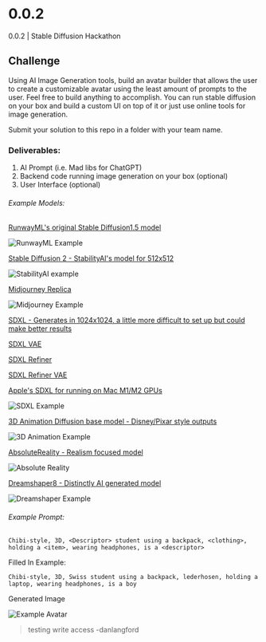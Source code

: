 # 0.0.2
0.0.2 | Stable Diffusion Hackathon

## Challenge

Using AI Image Generation tools, build an avatar builder that allows the user to create a customizable avatar using the least amount of prompts to the user. Feel free to build anything to accomplish. You can run stable diffusion on your box and build a custom UI on top of it or just use online tools for image generation.


Submit your solution to this repo in a folder with your team name.


### Deliverables:
1. AI Prompt (i.e. Mad libs for ChatGPT)
2. Backend code running image generation on your box (optional)
3. User Interface (optional)

###### Example Models:
[RunwayML's original Stable Diffusion1.5 model](https://huggingface.co/runwayml/stable-diffusion-v1-5/resolve/main/v1-5-pruned-emaonly.safetensors)

![RunwayML Example](./assets/runwayml_example.png)

[Stable Diffusion 2 - StabilityAI's model for 512x512](https://huggingface.co/stabilityai/stable-diffusion-2-base/resolve/main/512-base-ema.safetensors)

![StabilityAI example](./assets/stabilityai_example.png)

[Midjourney Replica](https://huggingface.co/Joeythemonster/anything-midjourney-v-4-1/resolve/main/ANYTHING_MIDJOURNEY_V_4.1.safetensors)

![Midjourney Example](./assets/midjourney_example.png)

[SDXL - Generates in 1024x1024, a little more difficult to set up but could make better results](https://huggingface.co/stabilityai/stable-diffusion-xl-base-1.0/resolve/main/sd_xl_base_1.0.safetensors)

[SDXL VAE](https://huggingface.co/stabilityai/stable-diffusion-xl-base-1.0/resolve/main/sd_xl_base_1.0_0.9vae.safetensors)

[SDXL Refiner](https://huggingface.co/stabilityai/stable-diffusion-xl-refiner-1.0/resolve/main/sd_xl_refiner_1.0.safetensors)

[SDXL Refiner VAE](https://huggingface.co/stabilityai/stable-diffusion-xl-refiner-1.0/resolve/main/sd_xl_refiner_1.0_0.9vae.safetensors)

[Apple's SDXL for running on Mac M1/M2 GPUs](https://huggingface.co/apple/coreml-stable-diffusion-xl-base/resolve/main/coreml-stable-diffusion-xl-base_original_compiled.zip)

![SDXL Example](./assets/SDXL_example.png)

[3D Animation Diffusion base model - Disney/Pixar style outputs](https://civitai.com/api/download/models/128046)

![3D Animation Example](./assets/3danimation_example.png)

[AbsoluteReality - Realism focused model](https://civitai.com/api/download/models/132760)

![Absolute Reality](./assets/absolutereality_example.png)

[Dreamshaper8 - Distinctly AI generated model](https://civitai.com/api/download/models/128713)

![Dreamshaper Example](./assets/dreamshaper_example.png)

###### Example Prompt:

```Chibi-style, 3D, <Descriptor> student using a backpack, <clothing>, holding a <item>, wearing headphones, is a <descriptor>```

Filled In Example:

```Chibi-style, 3D, Swiss student using a backpack, lederhosen, holding a laptop, wearing headphones, is a boy```

Generated Image

![Example Avatar](./assets/example_avatar.jpeg)

> testing write access -danlangford

